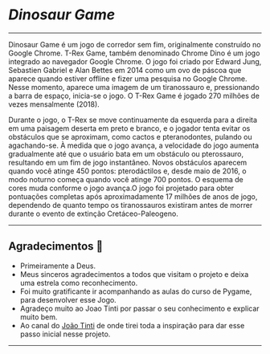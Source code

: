 # __*Dinosaur Game*__

***
Dinosaur Game é um jogo de corredor sem fim, originalmente construído no Google Chrome.
T-Rex Game, também denominado Chrome Dino é um jogo integrado ao navegador Google Chrome. O jogo foi criado por Edward Jung, Sebastien Gabriel e Alan Bettes em 2014 como um ovo de páscoa que aparece quando estiver offline e fizer uma pesquisa no Google Chrome. Nesse momento, aparece uma imagem de um tiranossauro e, pressionando a barra de espaço, inicia-se o jogo. O T-Rex Game é jogado 270 milhões de vezes mensalmente (2018).

Durante o jogo, o T-Rex se move continuamente da esquerda para a direita em uma paisagem deserta em preto e branco, e o jogador tenta evitar os obstáculos que se aproximam, como cactos e pteranodontes, pulando ou agachando-se. À medida que o jogo avança, a velocidade do jogo aumenta gradualmente até que o usuário bata em um obstáculo ou pterossauro, resultando em um fim de jogo instantâneo. Novos obstáculos aparecem quando você atinge 450 pontos: pterodáctilos e, desde maio de 2016, o modo noturno começa quando você atinge 700 pontos. O esquema de cores muda conforme o jogo avança.O jogo foi projetado para obter pontuações completas após aproximadamente 17 milhões de anos de jogo, dependendo de quanto tempo os tiranossauros existiram antes de morrer durante o evento de extinção Cretáceo-Paleogeno. 

***
## Agradecimentos :clap:

* Primeiramente a Deus. 
* Meus sinceros agradecimentos a todos que visitam o projeto e deixa uma estrela como reconhecimento.
* Foi muito gratificante ir acompanhando as aulas do curso de Pygame, para desenvolver esse Jogo.
* Agradeço muito ao Joao Tinti por passar o seu conhecimento e explicar muito bem.
* Ao canal do [João Tinti](https://www.youtube.com/watch?v=OxenBMy13AM&list=PLJ8PYFcmwFOxtJS4EZTGEPxMEo4YdbxdQ&index=15)  de onde tirei toda a inspiração para dar esse passo inicial nesse projeto.

***
